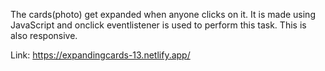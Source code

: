 The cards(photo) get expanded when anyone clicks on it. It is made using JavaScript and onclick eventlistener is used to perform this task. This is also responsive.

Link: https://expandingcards-13.netlify.app/
